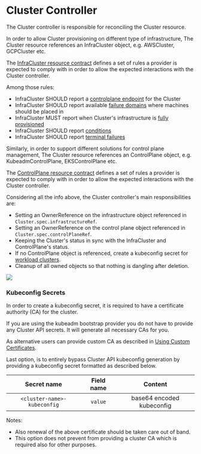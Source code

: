# Cluster Controller

The Cluster controller is responsible for reconciling the Cluster resource.

In order to allow Cluster provisioning on different type of infrastructure, The Cluster resource references
an InfraCluster object, e.g. AWSCluster, GCPCluster etc.

The [InfraCluster resource contract](../../providers/contracts/infra-cluster.md) defines a set of rules a provider is expected to comply with in order to allow
the expected interactions with the Cluster controller. 

Among those rules:
- InfraCluster SHOULD report a [controlplane endpoint](../../providers/contracts/infra-cluster.md#infracluster-control-plane-endpoint) for the Cluster
- InfraCluster SHOULD report available [failure domains](../../providers/contracts/infra-cluster.md#infracluster-failure-domains) where machines should be placed in
- InfraCluster MUST report when Cluster's infrastructure is [fully provisioned](../../providers/contracts/infra-cluster.md#infracluster-initialization-completed) 
- InfraCluster SHOULD report [conditions](../../providers/contracts/infra-cluster.md#infracluster-conditions)
- InfraCluster SHOULD report [terminal failures](../../providers/contracts/infra-cluster.md#infracluster-terminal-failures)

Similarly, in order to support different solutions for control plane management, The Cluster resource references
an ControlPlane object, e.g. KubeadmControlPlane, EKSControlPlane etc.

The [ControlPlane resource contract](../../providers/contracts/control-plane.md) defines a set of rules a provider is expected to comply with in order to allow
the expected interactions with the Cluster controller.

Considering all the info above, the Cluster controller's main responsibilities are:

* Setting an OwnerReference on the infrastructure object referenced in `Cluster.spec.infrastructureRef`.
* Setting an OwnerReference on the control plane object referenced in `Cluster.spec.controlPlaneRef`.
* Keeping the Cluster's status in sync with the InfraCluster and ControlPlane's status.
* If no ControlPlane object is referenced, create a kubeconfig secret for [workload clusters](../../../reference/glossary.md#workload-cluster).
* Cleanup of all owned objects so that nothing is dangling after deletion.

![](../../../images/cluster-admission-cluster-controller.png)

### Kubeconfig Secrets

In order to create a kubeconfig secret, it is required to have a certificate authority (CA) for the cluster.

If you are using the kubeadm bootstrap provider you do not have to provide any Cluster API secrets. It will generate
all necessary CAs for you.

As alternative users can provide custom CA as described in [Using Custom Certificates](../../../tasks/certs/using-custom-certificates.md).

Last option, is to entirely bypass Cluster API kubeconfig generation by providing a kubeconfig secret
formatted as described below.

|         Secret name         | Field name |          Content          |
|:---------------------------:|:----------:|:-------------------------:|
| `<cluster-name>-kubeconfig` |  `value`   | base64 encoded kubeconfig |

Notes: 
- Also renewal of the above certificate should be taken care out of band.
- This option does not prevent from providing a cluster CA which is required also for other purposes.
